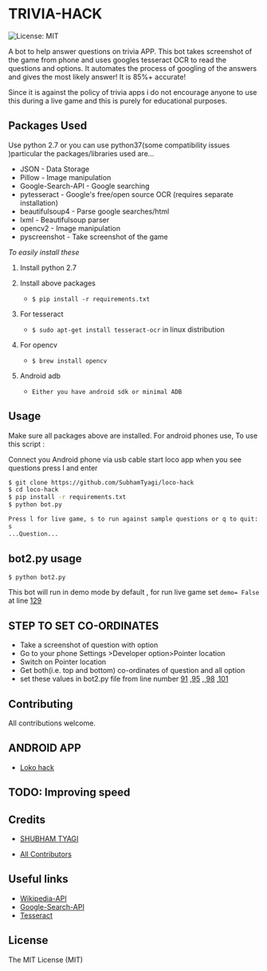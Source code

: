 # TRIVIA-HACK
![License: MIT][ico-license]



A bot to help answer questions on trivia APP. This bot takes screenshot of the game from phone and uses googles tesseract OCR to read the questions and options. It automates the process of googling of the answers and gives the most likely answer! It is 85%+ accurate!

Since it is against the policy of trivia apps i do not encourage anyone to use this during a live game and this is purely for educational purposes.  

## Packages Used

Use python 2.7  or you can use python37(some compatibility issues )particular the packages/libraries used are...

* JSON - Data Storage
* Pillow - Image manipulation
* Google-Search-API - Google searching
* pytesseract - Google's free/open source OCR (requires separate installation)
* beautifulsoup4 - Parse google searches/html
* lxml - Beautifulsoup parser
* opencv2 - Image manipulation
* pyscreenshot - Take screenshot of the game


*To easily install these*
1. Install python 2.7
2. Install above packages
    * `$ pip install -r requirements.txt`
3. For tesseract

    * `$ sudo apt-get install tesseract-ocr` in linux distribution
4. For opencv
    * `$ brew install opencv`
5. Android adb
    * `Either you have android sdk or minimal ADB`

## Usage

Make sure all packages above are installed. For android phones use, To use this script :

Connect you Android phone via usb cable start loco app when you see questions press l and enter

```bash
$ git clone https://github.com/SubhamTyagi/loco-hack
$ cd loco-hack
$ pip install -r requirements.txt
$ python bot.py

Press l for live game, s to run against sample questions or q to quit:
s
...Question...
```
## bot2.py usage
```bash
$ python bot2.py
```
This bot will run in demo mode by default , for run live game set ```demo= False``` at line 
[129](https://github.com/SubhamTyagi/loco-hack/blob/e16b9d4dcd6da3c10a673020f7622db1ac77cbc1/bot2.py#L129)
## STEP TO SET CO-ORDINATES

 - Take a screenshot of question with option
 - Go to your phone Settings >Developer option>Pointer location
 - Switch on Pointer location 
 - Get both(i.e. top and bottom) co-ordinates of question and all option 
 - set these values in bot2.py file from line number [91](https://github.com/SubhamTyagi/loco-hack/blob/e16b9d4dcd6da3c10a673020f7622db1ac77cbc1/bot2.py#L91) ,[95](https://github.com/SubhamTyagi/loco-hack/blob/e16b9d4dcd6da3c10a673020f7622db1ac77cbc1/bot2.py#L95) ,[
98](https://github.com/SubhamTyagi/loco-hack/blob/e16b9d4dcd6da3c10a673020f7622db1ac77cbc1/bot2.py#L98) ,[101](https://github.com/SubhamTyagi/loco-hack/blob/e16b9d4dcd6da3c10a673020f7622db1ac77cbc1/bot2.py#L101)




## Contributing

All contributions welcome.

## ANDROID APP 

- [Loko hack][loco-app]

## TODO: Improving speed

## Credits
- [SHUBHAM TYAGI][link-author]

- [All Contributors][link-contributors]

## Useful links

- [Wikipedia-API][link-wikiapi]
- [Google-Search-API][link-gapi]
- [Tesseract][link-tesseract]

## License

The MIT License (MIT)

[ico-license]: https://img.shields.io/badge/license-MIT-brightgreen.svg?style=flat-square

[link-author]: https://github.com/SubhamTyagi/

[link-contributors]: ../../contributors
[link-wikiapi]: https://pypi.python.org/pypi/wikipedia
[link-gapi]: https://github.com/abenassi/Google-Search-API
[link-mike]: https://github.com/mikealmond/hq-trivia-assistant
[link-tesseract]: https://github.com/tesseract-ocr/tesseract/wiki
[loco-app]: https://github.com/SubhamTyagi/loco-answers

[sampq]: ()
